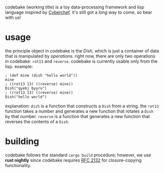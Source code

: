 codebake (working title) is a toy data-processing framework and lisp language inspired by [Cyberchef](https://gchq.github.io/CyberChef/). it's still got a *long* way to come, so bear with us!

# usage
the principle object in codebake is the *Dish*, which is just a container of data that is manipulated by *operations*. right now, there are only two operations in codebake: `rot13` and `reverse`. codebake is currently usable only from the lisp. example:
```
; (def mine (dish "hello world"))
mine
; ((rot13 13) ((reverse) mine))
Dish("qyebj byyru")
; ((rot13 13) ((reverse) mine))
Dish("hello world")
```

explanation: `dish` is a function that constructs a `Dish` from a string. the `rot13` function takes a number and generates a new function that rotates a `Dish` by that number. `reverse` is a function that generates a new function that reverses the contents of a `Dish`. 

# building
codebake follows the standard `cargo build` procedure; however, we use **rust nightly** since codebake requires [RFC 2132](https://github.com/rust-lang/rust/issues/44490) for closure-copying functionality.
